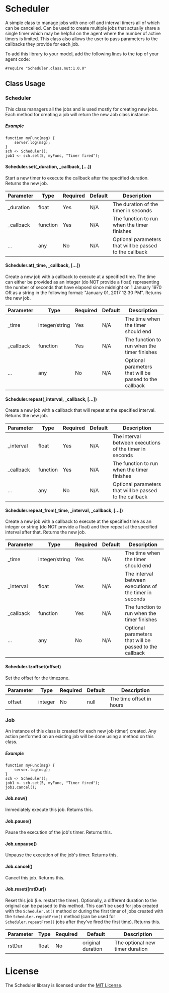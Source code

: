 # Scheduler

A simple class to manage jobs with one-off and interval timers all of which can be cancelled.
Can be used to create multiple jobs that actually share a single timer which may be helpful on
the agent where the number of active timers is limited. This class also allows the user to pass
parameters to the callbacks they provide for each job.

To add this library to your model, add the following lines to
the top of your agent code:

```
#require "Scheduler.class.nut:1.0.0"
```

## Class Usage

### Scheduler

This class managers all the jobs and is used mostly for creating new jobs. Each method for creating a job will return the new Job class instance.

##### Example

```squirrel
function myFunc(msg) {
    server.log(msg);
}
sch <- Scheduler();
job1 <- sch.set(5, myFunc, "Timer fired");
```

#### Scheduler.set(\_duration, \_callback, [...])
Start a new timer to execute the callback after the specified duration. Returns the new job.

Parameter         | Type           | Required       | Default        | Description
----------------- | -------------- | -------------- | -------------- | ----------------
\_duration        | float          | Yes            | N/A            | The duration of the timer in seconds
\_callback        | function       | Yes            | N/A            | The function to run when the timer finishes
...               | any            | No             | N/A            | Optional parameters that will be passed to the callback

#### Scheduler.at(\_time, \_callback, [...])
Create a new job with a callback to execute at a specified time. The time can either be provided as an integer (do NOT provide a float)
representing the number of seconds that have elapsed since midnight on 1 January 1970 OR as a string in the following
format: "January 01, 2017 12:30 PM". Returns the new job.

Parameter         | Type           | Required       | Default        | Description
----------------- | -------------- | -------------- | -------------- | ----------------
\_time            | integer/string | Yes            | N/A            | The time when the timer should end
\_callback        | function       | Yes            | N/A            | The function to run when the timer finishes
...               | any            | No             | N/A            | Optional parameters that will be passed to the callback

#### Scheduler.repeat(\_interval, \_callback, [...])
Create a new job with a callback that will repeat at the specified interval. Returns the new job.

Parameter         | Type           | Required       | Default        | Description
----------------- | -------------- | -------------- | -------------- | ----------------
\_interval        | float          | Yes            | N/A            | The interval between executions of the timer in seconds
\_callback        | function       | Yes            | N/A            | The function to run when the timer finishes
...               | any            | No             | N/A            | Optional parameters that will be passed to the callback

#### Scheduler.repeat\_from(\_time, \_interval, \_callback, [...])
Create a new job with a callback to execute at the specified time as an integer or string (do NOT provide a float) and then repeat at the specified interval after that. Returns the new job.

Parameter         | Type           | Required       | Default        | Description
----------------- | -------------- | -------------- | -------------- | ----------------
\_time            | integer/string | Yes            | N/A            | The time when the timer should end
\_interval        | float          | Yes            | N/A            | The interval between executions of the timer in seconds
\_callback        | function       | Yes            | N/A            | The function to run when the timer finishes
...               | any            | No             | N/A            | Optional parameters that will be passed to the callback

#### Scheduler.tzoffset(offset)
Set the offset for the timezone.

Parameter         | Type           | Required       | Default        | Description
----------------- | -------------- | -------------- | -------------- | ----------------
offset            | integer        | No             | null           | The time offset in hours

### Job

An instance of this class is created for each new job (timer) created. Any action performed on an existing job will be done using a method on this class.

##### Example

```squirrel
function myFunc(msg) {
    server.log(msg);
}
sch <- Scheduler();
job1 <- sch.set(5, myFunc, "Timer fired");
job1.cancel();
```

#### Job.now()
Immediately execute this job. Returns this.

#### Job.pause()
Pause the execution of the job's timer. Returns this.

#### Job.unpause()
Unpause the execution of the job's timer. Returns this.

#### Job.cancel()
Cancel this job. Returns this.

#### Job.reset([rstDur])
Reset this job (i.e. restart the timer). Optionally, a different duration to the
original can be passed to this method. This can't be used for jobs created with
the `Scheduler.at()` method or during the first timer of jobs created with the
`Scheduler.repeatFrom()` method (can be used for `Scheduler.repeatFrom()` jobs after
they've fired the first time). Returns this.

Parameter         | Type           | Required       | Default           | Description
----------------- | -------------- | -------------- | ----------------- | ----------------
rstDur            | float          | No             | original duration | The optional new timer duration

# License

The Scheduler library is licensed under the [MIT License](LICENSE).
